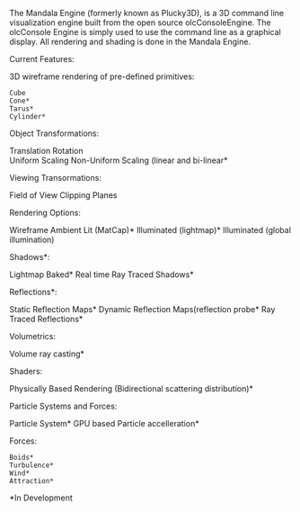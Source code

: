 The Mandala Engine (formerly known as Plucky3D), is a 3D command line visualization engine built from the open source olcConsoleEngine. 
The olcConsole Engine is simply used to use the command line as a graphical display. 
All rendering and shading is done in the Mandala Engine. 

Current Features: 

3D wireframe rendering of pre-defined primitives:

    Cube
    Cone*
    Tarus*
    Cylinder*
    
    
Object Transformations: 

   Translation 
   Rotation   
   Uniform Scaling
   Non-Uniform Scaling (linear and bi-linear*
  
Viewing Transormations: 

   Field of View
   Clipping Planes
  
 
Rendering Options:

   Wireframe
   Ambient Lit (MatCap)*
   Illuminated (lightmap)*
   Illuminated (global illumination)
  
 
Shadows*: 

   Lightmap Baked* 
   Real time Ray Traced Shadows* 
  
 
Reflections*:

   Static Reflection Maps*
   Dynamic Reflection Maps(reflection probe*
   Ray Traced Reflections*
  
  
Volumetrics: 

   Volume ray casting*
  
Shaders: 

  Physically Based Rendering (Bidirectional scattering distribution)*
 
 
Particle Systems and Forces: 

   Particle System*
   GPU based Particle accelleration*
  
  
Forces: 
  
    Boids*
    Turbulence*
    Wind* 
    Attraction*
    
    
    
*In Development  

